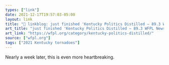 ```yaml
---
types: ["link"]
date: 2021-12-17T19:57:03-05:00
layout: link
title: "🔗 linkblog: just finished 'Kentucky Politics Distilled – 89.3 WFPL News Louisville'"
art_title: "just finished 'Kentucky Politics Distilled – 89.3 WFPL News Louisville"
art_link: "https://wfpl.org/category/kentucky-politics-distilled/"
source: ["wfpl.org"]
tags: ["2021 Kentucky tornadoes"]
---
```

Nearly a week later, this is even more heartbreaking.
